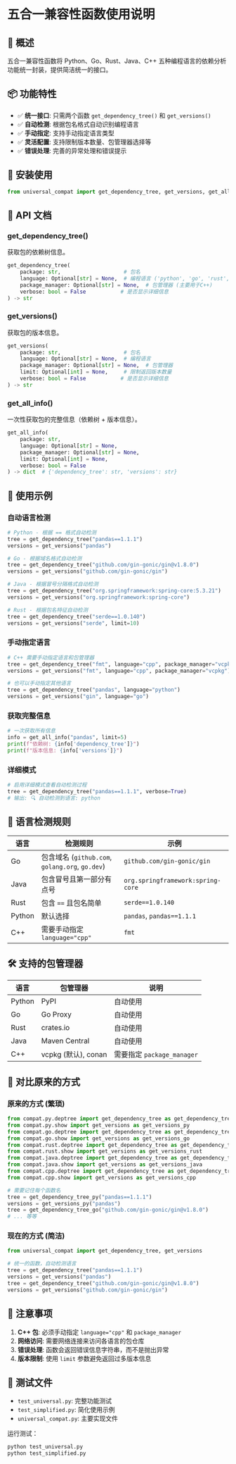 # 五合一兼容性函数使用说明

## 🚀 概述

五合一兼容性函数将 Python、Go、Rust、Java、C++ 五种编程语言的依赖分析功能统一封装，提供简洁统一的接口。

## 📦 功能特性

- ✅ **统一接口**: 只需两个函数 `get_dependency_tree()` 和 `get_versions()`
- ✅ **自动检测**: 根据包名格式自动识别编程语言
- ✅ **手动指定**: 支持手动指定语言类型
- ✅ **灵活配置**: 支持限制版本数量、包管理器选择等
- ✅ **错误处理**: 完善的异常处理和错误提示

## 🔧 安装使用

```python
from universal_compat import get_dependency_tree, get_versions, get_all_info
```

## 📖 API 文档

### get_dependency_tree()

获取包的依赖树信息。

```python
get_dependency_tree(
    package: str,                    # 包名
    language: Optional[str] = None,  # 编程语言 ('python', 'go', 'rust', 'java', 'cpp')
    package_manager: Optional[str] = None,  # 包管理器 (主要用于C++)
    verbose: bool = False           # 是否显示详细信息
) -> str
```

### get_versions()

获取包的版本信息。

```python
get_versions(
    package: str,                    # 包名
    language: Optional[str] = None,  # 编程语言
    package_manager: Optional[str] = None,  # 包管理器
    limit: Optional[int] = None,     # 限制返回版本数量
    verbose: bool = False           # 是否显示详细信息
) -> str
```

### get_all_info()

一次性获取包的完整信息（依赖树 + 版本信息）。

```python
get_all_info(
    package: str,
    language: Optional[str] = None,
    package_manager: Optional[str] = None,
    limit: Optional[int] = None,
    verbose: bool = False
) -> dict  # {'dependency_tree': str, 'versions': str}
```

## 🌟 使用示例

### 自动语言检测

```python
# Python - 根据 == 格式自动检测
tree = get_dependency_tree("pandas==1.1.1")
versions = get_versions("pandas")

# Go - 根据域名格式自动检测
tree = get_dependency_tree("github.com/gin-gonic/gin@v1.8.0")
versions = get_versions("github.com/gin-gonic/gin")

# Java - 根据冒号分隔格式自动检测
tree = get_dependency_tree("org.springframework:spring-core:5.3.21")
versions = get_versions("org.springframework:spring-core")

# Rust - 根据包名特征自动检测
tree = get_dependency_tree("serde==1.0.140")
versions = get_versions("serde", limit=10)
```

### 手动指定语言

```python
# C++ 需要手动指定语言和包管理器
tree = get_dependency_tree("fmt", language="cpp", package_manager="vcpkg")
versions = get_versions("fmt", language="cpp", package_manager="vcpkg")

# 也可以手动指定其他语言
tree = get_dependency_tree("pandas", language="python")
versions = get_versions("gin", language="go")
```

### 获取完整信息

```python
# 一次获取所有信息
info = get_all_info("pandas", limit=5)
print(f"依赖树: {info['dependency_tree']}")
print(f"版本信息: {info['versions']}")
```

### 详细模式

```python
# 启用详细模式查看自动检测过程
tree = get_dependency_tree("pandas==1.1.1", verbose=True)
# 输出: 🔍 自动检测到语言: python
```

## 🎯 语言检测规则

| 语言   | 检测规则                                        | 示例                              |
| ------ | ----------------------------------------------- | --------------------------------- |
| Go     | 包含域名 (`github.com`, `golang.org`, `go.dev`) | `github.com/gin-gonic/gin`        |
| Java   | 包含冒号且第一部分有点号                        | `org.springframework:spring-core` |
| Rust   | 包含 `==` 且包名简单                            | `serde==1.0.140`                  |
| Python | 默认选择                                        | `pandas`, `pandas==1.1.1`         |
| C++    | 需要手动指定 `language="cpp"`                   | `fmt`                             |

## 🛠️ 支持的包管理器

| 语言   | 包管理器            | 说明                       |
| ------ | ------------------- | -------------------------- |
| Python | PyPI                | 自动使用                   |
| Go     | Go Proxy            | 自动使用                   |
| Rust   | crates.io           | 自动使用                   |
| Java   | Maven Central       | 自动使用                   |
| C++    | vcpkg (默认), conan | 需要指定 `package_manager` |

## 🔄 对比原来的方式

### 原来的方式 (繁琐)

```python
from compat.py.deptree import get_dependency_tree as get_dependency_tree_py
from compat.py.show import get_versions as get_versions_py
from compat.go.deptree import get_dependency_tree as get_dependency_tree_go
from compat.go.show import get_versions as get_versions_go
from compat.rust.deptree import get_dependency_tree as get_dependency_tree_rust
from compat.rust.show import get_versions as get_versions_rust
from compat.java.deptree import get_dependency_tree as get_dependency_tree_java
from compat.java.show import get_versions as get_versions_java
from compat.cpp.deptree import get_dependency_tree as get_dependency_tree_cpp
from compat.cpp.show import get_versions as get_versions_cpp

# 需要记住每个函数名
tree = get_dependency_tree_py("pandas==1.1.1")
versions = get_versions_py("pandas")
tree = get_dependency_tree_go("github.com/gin-gonic/gin@v1.8.0")
# ... 等等
```

### 现在的方式 (简洁)

```python
from universal_compat import get_dependency_tree, get_versions

# 统一的函数，自动检测语言
tree = get_dependency_tree("pandas==1.1.1")
versions = get_versions("pandas")
tree = get_dependency_tree("github.com/gin-gonic/gin@v1.8.0")
versions = get_versions("github.com/gin-gonic/gin")
```

## 🚨 注意事项

1. **C++ 包**: 必须手动指定 `language="cpp"` 和 `package_manager`
2. **网络访问**: 需要网络连接来访问各语言的包仓库
3. **错误处理**: 函数会返回错误信息字符串，而不是抛出异常
4. **版本限制**: 使用 `limit` 参数避免返回过多版本信息

## 🧪 测试文件

- `test_universal.py`: 完整功能测试
- `test_simplified.py`: 简化使用示例
- `universal_compat.py`: 主要实现文件

运行测试：

```bash
python test_universal.py
python test_simplified.py
```
